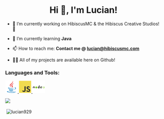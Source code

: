 <!--
**lucian929/lucian929** is a ✨ _special_ ✨ repository because its `README.md` (this file) appears on your GitHub profile.

Here are some ideas to get you started:

- 🔭 I’m currently working on ...
- 🌱 I’m currently learning ...
- 👯 I’m looking to collaborate on ...
- 🤔 I’m looking for help with ...
- 💬 Ask me about ...
- 📫 How to reach me: ...
- 😄 Pronouns: ...
- ⚡ Fun fact: ...
-->
<h1 align="center">Hi 👋, I'm Lucian!</h1>

- 🔭 I’m currently working on HibiscusMC & the Hibiscus Creative Studios! 🌺

- 🌱 I’m currently learning **Java**

- 📫 How to reach me: **Contact me @ lucian@hibiscusmc.com**

- 👨‍💻 All of my projects are available here on Github!


<h3 align="left">Languages and Tools:</h3>
<p align="left"> <a href="https://www.java.com" target="_blank"> <img src="https://raw.githubusercontent.com/devicons/devicon/master/icons/java/java-original.svg" alt="java" width="40" height="40"/> </a> <a href="https://developer.mozilla.org/en-US/docs/Web/JavaScript" target="_blank"> <img src="https://raw.githubusercontent.com/devicons/devicon/master/icons/javascript/javascript-original.svg" alt="javascript" width="40" height="40"/> </a> <a href="https://nodejs.org" target="_blank"> <img src="https://raw.githubusercontent.com/devicons/devicon/master/icons/nodejs/nodejs-original-wordmark.svg" alt="nodejs" width="40" height="40"/> </a> </p>

![](https://komarev.com/ghpvc/?username=lucian929&color=E173ED)

<p>&nbsp;<img align="center" src="https://github-readme-stats.vercel.app/api?username=lucian929&show_icons=true&locale=en&theme=prussian" alt="lucian929" /></p>
